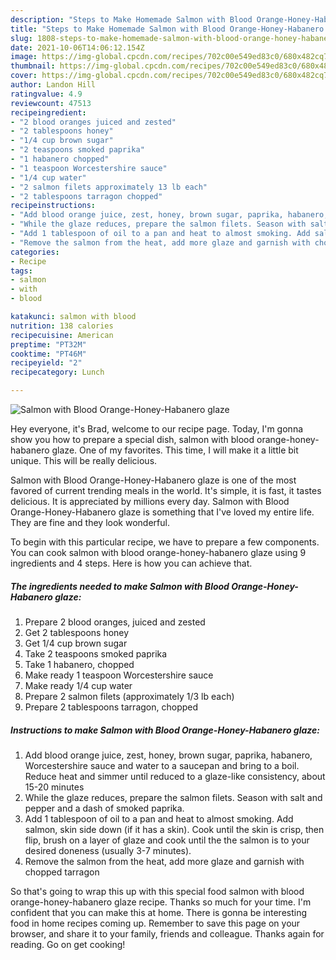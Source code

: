 ```yaml
---
description: "Steps to Make Homemade Salmon with Blood Orange-Honey-Habanero glaze"
title: "Steps to Make Homemade Salmon with Blood Orange-Honey-Habanero glaze"
slug: 1808-steps-to-make-homemade-salmon-with-blood-orange-honey-habanero-glaze
date: 2021-10-06T14:06:12.154Z
image: https://img-global.cpcdn.com/recipes/702c00e549ed83c0/680x482cq70/salmon-with-blood-orange-honey-habanero-glaze-recipe-main-photo.jpg
thumbnail: https://img-global.cpcdn.com/recipes/702c00e549ed83c0/680x482cq70/salmon-with-blood-orange-honey-habanero-glaze-recipe-main-photo.jpg
cover: https://img-global.cpcdn.com/recipes/702c00e549ed83c0/680x482cq70/salmon-with-blood-orange-honey-habanero-glaze-recipe-main-photo.jpg
author: Landon Hill
ratingvalue: 4.9
reviewcount: 47513
recipeingredient:
- "2 blood oranges juiced and zested"
- "2 tablespoons honey"
- "1/4 cup brown sugar"
- "2 teaspoons smoked paprika"
- "1 habanero chopped"
- "1 teaspoon Worcestershire sauce"
- "1/4 cup water"
- "2 salmon filets approximately 13 lb each"
- "2 tablespoons tarragon chopped"
recipeinstructions:
- "Add blood orange juice, zest, honey, brown sugar, paprika, habanero, Worcestershire sauce and water to a saucepan and bring to a boil. Reduce heat and simmer until reduced to a glaze-like consistency, about 15-20 minutes"
- "While the glaze reduces, prepare the salmon filets. Season with salt and pepper and a dash of smoked paprika."
- "Add 1 tablespoon of oil to a pan and heat to almost smoking. Add salmon, skin side down (if it has a skin). Cook until the skin is crisp, then flip, brush on a layer of glaze and cook until the the salmon is to your desired doneness (usually 3-7 minutes)."
- "Remove the salmon from the heat, add more glaze and garnish with chopped tarragon"
categories:
- Recipe
tags:
- salmon
- with
- blood

katakunci: salmon with blood 
nutrition: 138 calories
recipecuisine: American
preptime: "PT32M"
cooktime: "PT46M"
recipeyield: "2"
recipecategory: Lunch

---
```



![Salmon with Blood Orange-Honey-Habanero glaze](https://img-global.cpcdn.com/recipes/702c00e549ed83c0/680x482cq70/salmon-with-blood-orange-honey-habanero-glaze-recipe-main-photo.jpg)

Hey everyone, it's Brad, welcome to our recipe page. Today, I'm gonna show you how to prepare a special dish, salmon with blood orange-honey-habanero glaze. One of my favorites. This time, I will make it a little bit unique. This will be really delicious.



Salmon with Blood Orange-Honey-Habanero glaze is one of the most favored of current trending meals in the world. It's simple, it is fast, it tastes delicious. It is appreciated by millions every day. Salmon with Blood Orange-Honey-Habanero glaze is something that I've loved my entire life. They are fine and they look wonderful.


To begin with this particular recipe, we have to prepare a few components. You can cook salmon with blood orange-honey-habanero glaze using 9 ingredients and 4 steps. Here is how you can achieve that.

<!--inarticleads1-->

##### The ingredients needed to make Salmon with Blood Orange-Honey-Habanero glaze:

1. Prepare 2 blood oranges, juiced and zested
1. Get 2 tablespoons honey
1. Get 1/4 cup brown sugar
1. Take 2 teaspoons smoked paprika
1. Take 1 habanero, chopped
1. Make ready 1 teaspoon Worcestershire sauce
1. Make ready 1/4 cup water
1. Prepare 2 salmon filets (approximately 1/3 lb each)
1. Prepare 2 tablespoons tarragon, chopped




<!--inarticleads2-->

##### Instructions to make Salmon with Blood Orange-Honey-Habanero glaze:

1. Add blood orange juice, zest, honey, brown sugar, paprika, habanero, Worcestershire sauce and water to a saucepan and bring to a boil. Reduce heat and simmer until reduced to a glaze-like consistency, about 15-20 minutes
1. While the glaze reduces, prepare the salmon filets. Season with salt and pepper and a dash of smoked paprika.
1. Add 1 tablespoon of oil to a pan and heat to almost smoking. Add salmon, skin side down (if it has a skin). Cook until the skin is crisp, then flip, brush on a layer of glaze and cook until the the salmon is to your desired doneness (usually 3-7 minutes).
1. Remove the salmon from the heat, add more glaze and garnish with chopped tarragon




So that's going to wrap this up with this special food salmon with blood orange-honey-habanero glaze recipe. Thanks so much for your time. I'm confident that you can make this at home. There is gonna be interesting food in home recipes coming up. Remember to save this page on your browser, and share it to your family, friends and colleague. Thanks again for reading. Go on get cooking!
